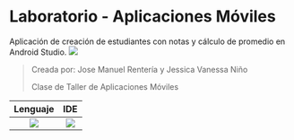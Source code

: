 # Laboratorio - Aplicaciones Móviles
Aplicación de creación de estudiantes con notas y cálculo de promedio en Android Studio.
![](https://img.shields.io/badge/release-1.0.2-brightgreen)
> Creada por: Jose Manuel Rentería y Jessica Vanessa Niño
> 
> Clase de Taller de Aplicaciones Móviles

| Lenguaje | IDE |
|:---:|:---:|
|![](https://img.shields.io/badge/java-%23ED8B00.svg?style=for-the-badge&logo=java&logoColor=white)| ![](https://img.shields.io/badge/Android-3DDC84?style=for-the-badge&logo=android&logoColor=white) |
